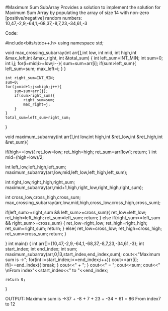 #Maximum Sum SubArray
Provides a solution to implement the solution for Maximum Sum Array by populating the array of size 14 with non-zero [positive/negative] random numbers: 10,47,-2,9,-64,1,-68,37,-8,7,23,-34,61,-3

Code:

#include<bits/stdc++.h>
using namespace std;

void max_crossing_subarray(int arr[],int low, int mid, int high,int &max_left,int &max_right, int &total_sum)
{
    int left_sum=INT_MIN;
    int sum=0;
    int i,j;
    for(i=mid;i>=low;i--){
        sum=sum+arr[i];
        if(sum>left_sum){
            left_sum=sum;
            max_left=i;
        }
    }
    
    int right_sum=INT_MIN;
    sum=0;
    for(j=mid+1;j<=high;j++){
        sum=sum+arr[j];
        if(sum>right_sum){
            right_sum=sum;
            max_right=j;
        }
    }
    total_sum=left_sum+right_sum; 
}

void maximum_subarray(int arr[],int low,int high,int &ret_low,int &ret_high,int &ret_sum){
 
 if(high==low){
     ret_low=low;
     ret_high=high;
     ret_sum=arr[low];
     return;
 }
 int mid=(high+low)/2;
 
 int left_low,left_high,left_sum;
 maximum_subarray(arr,low,mid,left_low,left_high,left_sum);
 
 int right_low,right_high,right_sum;
 maximum_subarray(arr,mid+1,high,right_low,right_high,right_sum);
 
 int cross_low,cross_high,cross_sum;
 max_crossing_subarray(arr,low,mid,high,cross_low,cross_high,cross_sum);
 
 if(left_sum>=right_sum && left_sum>=cross_sum){
     ret_low=left_low;
     ret_high=left_high;
     ret_sum=left_sum;
     return;
 }
 else if(right_sum>=left_sum && right_sum>=cross_sum)
 {
     ret_low=right_low;
     ret_high=right_high;
     ret_sum=right_sum;
     return;
 }
 else{
     ret_low=cross_low;
     ret_high=cross_high;
     ret_sum=cross_sum;
     return;
 }
    
}
int main()
{
   int arr[]={10,47,-2,9,-64,1,-68,37,-8,7,23,-34,61,-3};
   int start_index;
   int end_index;
   int sum;
   maximum_subarray(arr,0,13,start_index,end_index,sum);
   cout<<"Maximum sum is ->";
   for(int i=start_index;i<=end_index;i++){
       cout<<arr[i];
       if(i==end_index){
           break;
       }
       cout<<" + ";
  }
   cout<<" = ";
   cout<<sum;
   cout<<" \nFrom index"<<start_index<<" to "<<end_index;
   
    return 0;
}

OUTPUT:
Maximum sum is ->37 + -8 + 7 + 23 + -34 + 61 = 86 
From index7 to 12

